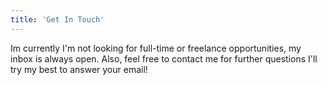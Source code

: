 ```yaml
---
title: 'Get In Touch'
---
```


Im currently I'm not looking for full-time or freelance opportunities, my inbox is always open. Also, feel free to contact me for further questions I'll try my best to answer your email!
